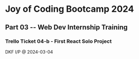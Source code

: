 # Joy of Coding Bootcamp 2024

## Part 03 -- Web Dev Internship Training

### Trello Ticket 04-b - First React Solo Project

DKF I/P @ 2024-03-04
